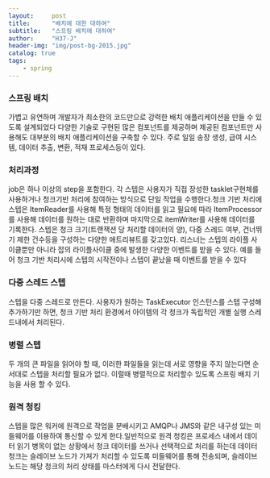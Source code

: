 ```yaml
---
layout:     post
title:      "배치에 대한 대하여"
subtitle:   "스프링 배치에 대하여"
author:     "H37-J"
header-img: "img/post-bg-2015.jpg"
catalog: true
tags:
    - spring
---
```


### 스프링 배치

가볍고 유연하며 개발자가 최소한의 코드만으로 강력한 배치 애플리케이션을 만들 수 있도록 설계되었다
다양한 기술로 구현된 많은 컴포넌트를 제공하며 제공된 컴포넌트만 사용해도 대부분의 배치 애플리케이션을 구축할 수 있다. 주로 일일 송장 생성, 급여 시스템, 데이터 추출, 변환, 적재 프로세스등이 있다.

### 처리과정

job은 하나 이상의 step을 포함한다. 각 스텝은 사용자가 직접 장성한 tasklet구현체를 사용하거나 청크기반 처리에 참여하는 방식으로 단일 작업을 수행한다.청크 기반 처리에 스텝은 ItemReader를 사용해 특정 형태의 데이터를 읽고 필요에 따라 ItemProcessor를 사용해 데이터를 원하는 대로 반환하며 마지막으로 itemWriter를 사용해 데이터를 기록한다. 스텝은 청크 크기(트랜잭션 당 처리할 데이터의 양), 다중 스레드 여부, 건너뛰기 제한 건수등을 구성하는 다양한 애트리뷰트를 갖고있다. 리스너는 스텝의 라이플 사이클뿐만 아니라 잡의 라이플사이클 중에 발생한 다양한 이벤트를 받을 수 있다. 예를 들어 청크 기반 처리시에 스텝의 시작전이나 스텝이 끝났을 때 이벤트를 받을 수 있다

### 다중 스레드 스텝

스텝을 다중 스레드로 만든다. 사용자가 원하는 TaskExecutor 인스턴스를 스텝 구성해 추가하기만 하면, 청크 기반 처리 환경에서 아이템의 각 청크가 독립적인 개별 실행 스레드내에서 처리된다.

### 병렬 스텝

두 개의 큰 파일을 읽어야 할 때, 이러한 파일들을 읽는데 서로 영향을 주지 않는다면 순서대로 스텝을 처리할 필요가 없다. 이럴때 병렬적으로 처리할수 있도록 스프링 배치 기능을 사용 할 수 있다.

### 원격 청킹

스텝을 많은 워커에 원격으로 작업을 분배시키고 AMQP나 JMS와 같은 내구성 있는 미들웨어를 이용하여 통신할 수 있게 한다.일반적으로 원격 청킹은 프로세스 내에서 데이터 읽기 병목이 없는 상황에서 청크 데이터를 쓰거나 선택적으로 처리를 하는데 데이터 청크는 슬레이브 노드가 가져가 처리할 수 있도록 미들웨어를 통해 전송되며, 슬레이브 노드는 해당 청크의 처리 상태를 마스터에게 다시 전달한다.
